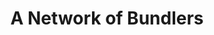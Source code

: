 ---
title: A Network of Bundlers
description: A decentralized network of bundlers powered by AO.
---